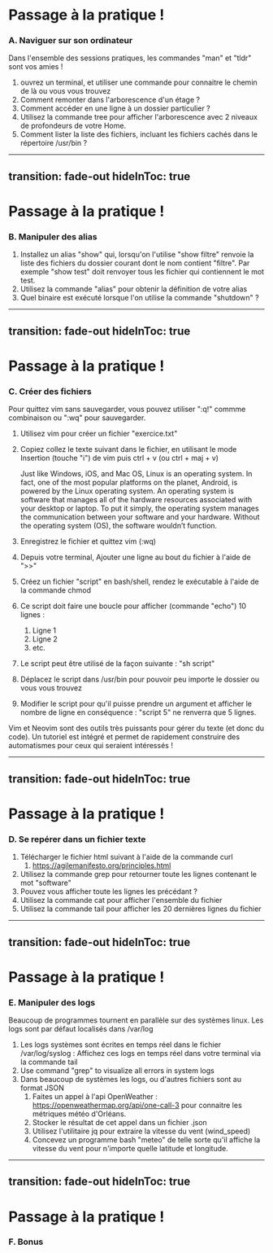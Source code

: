 # Passage à la pratique !
### A. Naviguer sur son ordinateur
<p v-click class="opacity-90 border-1 border-separate p2">Dans l'ensemble des sessions pratiques, les commandes "man" et "tldr" sont vos amies !</p>

1. ouvrez un terminal, et utiliser une commande pour connaitre le chemin de là ou vous vous trouvez
2. Comment remonter dans l'arborescence d'un étage ?
3. Comment accéder en une ligne à un dossier particulier ?
4. Utilisez la commande tree pour afficher l'arborescence avec 2 niveaux de profondeurs de votre Home.
5. Comment lister la liste des fichiers, incluant les fichiers cachés dans le répertoire /usr/bin ?

---
transition: fade-out
hideInToc: true
---

# Passage à la pratique !
### B. Manipuler des alias

1. Installez un alias "show" qui, lorsqu'on l'utilise "show filtre" renvoie la liste des fichiers du dossier courant dont le nom contient "filtre". Par exemple "show test" doit renvoyer tous les fichier qui contiennent le mot test.
2. Utilisez la commande "alias" pour obtenir la définition de votre alias
3. Quel binaire est exécuté lorsque l'on utilise la commande "shutdown" ?

---
transition: fade-out
hideInToc: true
---

# Passage à la pratique !
### C. Créer des fichiers

<p v-click class="opacity-90 border-1 border-separate p2">Pour quittez vim sans sauvegarder, vous pouvez utiliser ":q!" commme combinaison ou ":wq" pour sauvegarder.</p>

1. Utilisez vim pour créer un fichier "exercice.txt"
2. Copiez collez le texte suivant dans le fichier, en utilisant le mode Insertion (touche "i") de vim puis ctrl + v (ou ctrl + maj + v)
   <div>
   Just like Windows, iOS, and Mac OS, Linux is an operating system. In fact, one of the most popular platforms on the planet, Android, is powered by the Linux operating system. An operating system is software that manages all of the hardware resources associated with your desktop or laptop. To put it simply, the operating system manages the communication between your software and your hardware. Without the operating system (OS), the software wouldn’t function.</div>

3. Enregistrez le fichier et quittez vim (:wq)
4. Depuis votre terminal, Ajouter une ligne au bout du fichier à l'aide de ">>"
5. Créez un fichier "script" en bash/shell, rendez le exécutable à l'aide de la commande chmod
6. Ce script doit faire une boucle pour afficher (commande "echo") 10 lignes :
   1. Ligne 1
   2. Ligne 2
   3. etc.
7. Le script peut être utilisé de la façon suivante : "sh script"
8. Déplacez le script dans /usr/bin pour pouvoir peu importe le dossier ou vous vous trouvez
9. Modifier le script pour qu'il puisse prendre un argument et afficher le nombre de ligne en conséquence : "script 5" ne renverra que 5 lignes.


<p v-click class="opacity-90 border-1 border-separate p2">Vim et Neovim sont des outils très puissants pour gérer du texte (et donc du code). Un tutoriel est intégré et permet de rapidement construire des automatismes pour ceux qui seraient intéressés !</p>



---
transition: fade-out
hideInToc: true
---

# Passage à la pratique !
### D. Se repérer dans un fichier texte

1. Télécharger le fichier html suivant à l'aide de la commande curl
   1. https://agilemanifesto.org/principles.html
2. Utilisez la commande grep pour retourner toute les lignes contenant le mot "software"
3. Pouvez vous afficher toute les lignes les précédant ?
4. Utilisez la commande cat pour afficher l'ensemble du fichier
5. Utilisez la commande tail pour afficher les 20 dernières lignes du fichier


---
transition: fade-out
hideInToc: true
---

# Passage à la pratique !
### E. Manipuler des logs


<p v-click class="opacity-90 border-1 border-separate p2">Beaucoup de programmes tournent en parallèle sur des systèmes linux. Les logs sont par défaut localisés dans /var/log</p>

1. Les logs systèmes sont écrites en temps réel dans le fichier /var/log/syslog : Affichez ces logs en temps réel dans votre terminal via la commande tail
2. Use command "grep" to visualize all errors in system logs
3. Dans beaucoup de systèmes les logs, ou d'autres fichiers sont au format JSON
   1. Faites un appel à l'api OpenWeather : https://openweathermap.org/api/one-call-3 pour connaitre les métriques météo d'Orléans.
   2. Stocker le résultat de cet appel dans un fichier .json
   3. Utilisez l'utilitaire jq pour extraire la vitesse du vent (wind_speed)
   4. Concevez un programme bash "meteo" de telle sorte qu'il affiche la vitesse du vent pour n'importe quelle latitude et longitude.


---
transition: fade-out
hideInToc: true
---

# Passage à la pratique !
### F. Bonus